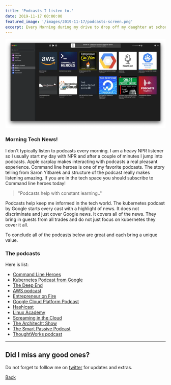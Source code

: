 ```yaml
---
title: 'Podcasts I listen to.'
date: 2019-11-17 00:00:00
featured_image: '/images/2019-11-17/podcasts-screen.png'
excerpt: Every Morning during my drive to drop off my daughter at school I listen to podcasts. I figured I would share the podcasts that I subscribe to. Spoiler alert, my top 2 are the "kubernetes podcast" and "command line heroes".
---
```


![](/images/2019-11-17/podcasts-screen.webp)

### Morning Tech News!

I don't typically listen to podcasts every morning. I am a heavy NPR listener so I usually start my day with NPR and after a couple of minutes I jump into podcasts. Apple carplay makes interacting with podcasts a real pleasant experience. Command line heroes is one of my favorite podcasts. The story telling from Saron Yitbarek and structure of the podcast really makes listening amazing. If you are in the tech space you should subscribe to Command line heroes today!
 
> "Podcasts help with constant learning.."

Podcasts help keep me informed in the tech world. The kubernetes podcast by Google starts every cast with a highlight of news. It does not discriminate and just cover Google news. It covers all of the news. They bring in guests from all trades and do not just focus on kubernetes they cover it all.

To conclude all of the podcasts below are great and each bring a unique value. 

### The podcasts

Here is list:

* [Command Line Heroes](https://podcasts.apple.com/us/podcast/command-line-heroes/id1319947289?mt=2&ign-mpt=uo%3D4)
* [Kubernetes Podcast from Google](https://podcasts.apple.com/us/podcast/kubernetes-podcast-from-google/id1370049232)
* [The Deep End](https://podcasts.apple.com/us/podcast/the-deep-end-podcast-by-digitalocean/id1238518419)
* [AWS podcast](https://podcasts.apple.com/us/podcast/aws-podcast/id1122785133)
* [Entrepreneur on Fire](https://podcasts.apple.com/us/podcast/entrepreneurs-on-fire/id564001633)
* [Google Cloud Platform Podcast](https://podcasts.apple.com/us/podcast/google-cloud-platform-podcast/id1053299163)
* [Hashicast](https://podcasts.apple.com/ca/podcast/hashicast/id1361806960?mt=2)
* [Linux Academy](https://podcasts.apple.com/us/podcast/linuxacademy-com/id900291740)
* [Screaming in the Cloud](https://podcasts.apple.com/us/podcast/screaming-in-the-cloud/id1361244178)
* [The Architecht Show](https://podcasts.apple.com/us/podcast/the-architecht-show/id1190649898)
* [The Smart Passive Podcast](https://podcasts.apple.com/us/podcast/smart-passive-income-online-business-blogging-podcast/id383084001)
* [ThoughtWorks podcast](https://podcasts.apple.com/us/podcast/thoughtworks-podcast/id881136697)

---

## Did I miss any good ones?

Do not forget to folllow me on [twitter](https://twitter.com/_areyesjr) for updates and extras. 

<a href="../" class="button button--large">Back</a>